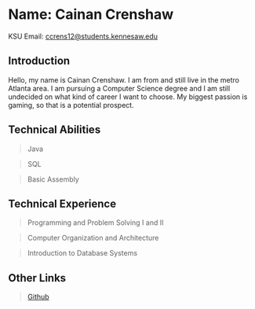 # Name: Cainan Crenshaw
KSU Email: ccrens12@students.kennesaw.edu

## Introduction
Hello, my name is Cainan Crenshaw. I am from and still live in the metro Atlanta area. I am pursuing a Computer Science degree and I am still undecided on what kind of career I want to choose. My biggest passion is gaming, so that is a potential prospect.
## Technical Abilities
> Java

> SQL

> Basic Assembly
## Technical Experience 
> Programming and Problem Solving I and II

> Computer Organization and Architecture

> Introduction to Database Systems
## Other Links
> [Github](https://github.com/cgofort3?tab=repositories)
